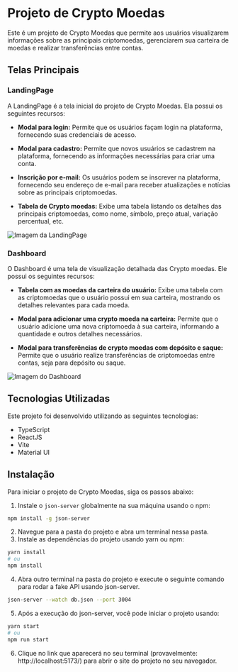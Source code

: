 
# Projeto de Crypto Moedas

Este é um projeto de Crypto Moedas que permite aos usuários visualizarem informações sobre as principais criptomoedas, gerenciarem sua carteira de moedas e realizar transferências entre contas.

## Telas Principais

### LandingPage

A LandingPage é a tela inicial do projeto de Crypto Moedas. Ela possui os seguintes recursos:

- **Modal para login:** Permite que os usuários façam login na plataforma, fornecendo suas credenciais de acesso.

- **Modal para cadastro:** Permite que novos usuários se cadastrem na plataforma, fornecendo as informações necessárias para criar uma conta.

- **Inscrição por e-mail:** Os usuários podem se inscrever na plataforma, fornecendo seu endereço de e-mail para receber atualizações e notícias sobre as principais criptomoedas.

- **Tabela de Crypto moedas:** Exibe uma tabela listando os detalhes das principais criptomoedas, como nome, símbolo, preço atual, variação percentual, etc.

![Imagem da LandingPage](link_para_imagem_landingpage.png)

### Dashboard

O Dashboard é uma tela de visualização detalhada das Crypto moedas. Ele possui os seguintes recursos:

- **Tabela com as moedas da carteira do usuário:** Exibe uma tabela com as criptomoedas que o usuário possui em sua carteira, mostrando os detalhes relevantes para cada moeda.

- **Modal para adicionar uma crypto moeda na carteira:** Permite que o usuário adicione uma nova criptomoeda à sua carteira, informando a quantidade e outros detalhes necessários.

- **Modal para transferências de crypto moedas com depósito e saque:** Permite que o usuário realize transferências de criptomoedas entre contas, seja para depósito ou saque.

![Imagem do Dashboard](link_para_imagem_dashboard.png)

## Tecnologias Utilizadas

Este projeto foi desenvolvido utilizando as seguintes tecnologias:

- TypeScript
- ReactJS
- Vite
- Material UI

## Instalação

Para iniciar o projeto de Crypto Moedas, siga os passos abaixo:

1. Instale o `json-server` globalmente na sua máquina usando o npm:

```bash
npm install -g json-server
```

2. Navegue para a pasta do projeto e abra um terminal nessa pasta.
3. Instale as dependências do projeto usando yarn ou npm:

```bash
yarn install
# ou
npm install
```

4. Abra outro terminal na pasta do projeto e execute o seguinte comando para rodar a fake API usando json-server.

```bash
json-server --watch db.json --port 3004
```

5. Após a execução do json-server, você pode iniciar o projeto usando:

```bash
yarn start
# ou
npm run start
```

6. Clique no link que aparecerá no seu terminal (provavelmente: http://localhost:5173/) para abrir o site do projeto no seu navegador.

